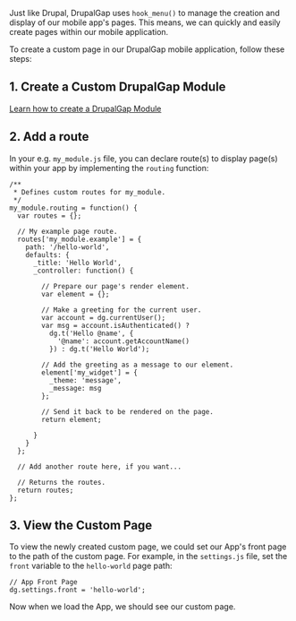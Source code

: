 

Just like Drupal, DrupalGap uses `hook_menu()` to manage the creation and display of our mobile app's pages. This means, we can quickly and easily create pages within our mobile application.

To create a custom page in our DrupalGap mobile application, follow these steps:

## 1. Create a Custom DrupalGap Module

[Learn how to create a DrupalGap Module](../Modules/Create_a_Custom_Module)

## 2. Add a route

In your e.g. `my_module.js` file, you can declare route(s) to display page(s) within your app by implementing the `routing` function:

```
/**
 * Defines custom routes for my_module.
 */
my_module.routing = function() {
  var routes = {};

  // My example page route.
  routes['my_module.example'] = {
    path: '/hello-world',
    defaults: {
      _title: 'Hello World',
      _controller: function() {

        // Prepare our page's render element.
        var element = {};

        // Make a greeting for the current user.
        var account = dg.currentUser();
        var msg = account.isAuthenticated() ?
          dg.t('Hello @name', {
            '@name': account.getAccountName()
          }) : dg.t('Hello World');

        // Add the greeting as a message to our element.
        element['my_widget'] = {
          _theme: 'message',
          _message: msg
        };

        // Send it back to be rendered on the page.
        return element;

      }
    }
  };

  // Add another route here, if you want...

  // Returns the routes.
  return routes;
};
```

## 3. View the Custom Page

To view the newly created custom page, we could set our App's front page to the path of the custom page. For example, in the `settings.js` file, set the `front` variable to the `hello-world` page path:

```
// App Front Page
dg.settings.front = 'hello-world';
```

Now when we load the App, we should see our custom page.

